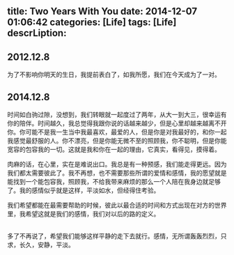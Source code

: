 title: Two Years With You
date: 2014-12-07 01:06:42
categories: [Life]
tags: [Life]
descrLiption: 
---


## 2012.12.8
为了不影响你明天的生日，我提前表白了，如我所愿，我们在今天成为了一对。

## 2014.12.8
时间如白驹过隙，没想到，我们转眼就一起度过了两年，从大一到大三，很幸运有你的陪伴。时间越久，我总觉得我跟你说的话越来越少，但是心里却越来越离不开你。你可能不是我一生当中我最喜欢，最爱的人，但是你是对我最好的，和你一起我感觉最舒服的人。你不漂亮，但是你能无微不至的照顾我，你不聪明，但是你能宽容的包容我的一切。这就是我和你在一起的理由，它真实，看得见，摸得着。
<br>

肉麻的话，在心里，实在是难说出口。我总是有一种预感，我们能走得更远。因为我们都太需要彼此了。我不再想，也不需要那些所谓的爱情和感情，我的愿望就是能找到一个能包容我，照顾我，不给我带来麻烦的那么一个人陪在我身边就足够了。我的感情似乎就是这样，平淡如水，但经得住考验。

我们希望都能在最需要帮助的时候，彼此以最合适的时间和方式出现在对方的世界里，我希望这就是我们的感情，我们对以后的路的定义。

<br>
多了不再说了，希望我们能够这样平静的走下去就行。感情，无所谓轰轰烈烈，只求，长久，安静，平淡。 